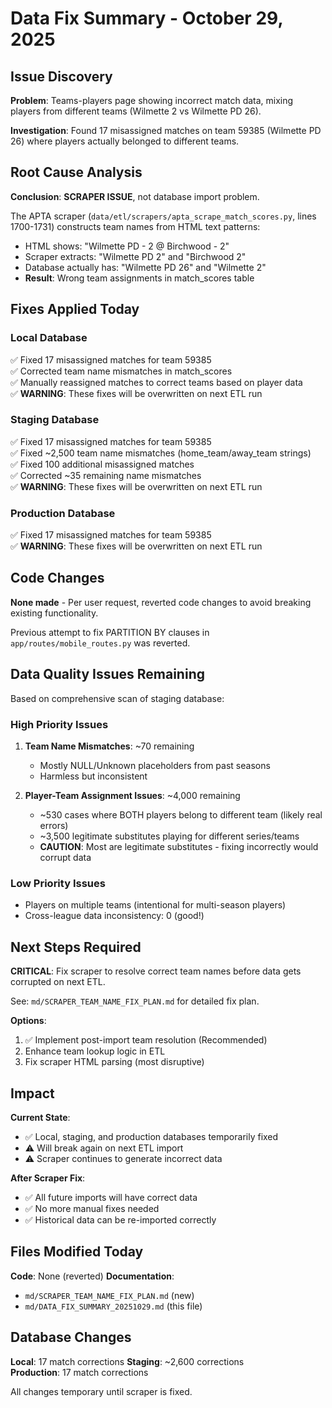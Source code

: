 # Data Fix Summary - October 29, 2025

## Issue Discovery

**Problem**: Teams-players page showing incorrect match data, mixing players from different teams (Wilmette 2 vs Wilmette PD 26).

**Investigation**: Found 17 misassigned matches on team 59385 (Wilmette PD 26) where players actually belonged to different teams.

## Root Cause Analysis

**Conclusion**: **SCRAPER ISSUE**, not database import problem.

The APTA scraper (`data/etl/scrapers/apta_scrape_match_scores.py`, lines 1700-1731) constructs team names from HTML text patterns:
- HTML shows: "Wilmette PD - 2 @ Birchwood - 2"
- Scraper extracts: "Wilmette PD 2" and "Birchwood 2"
- Database actually has: "Wilmette PD 26" and "Wilmette 2"
- **Result**: Wrong team assignments in match_scores table

## Fixes Applied Today

### Local Database
✅ Fixed 17 misassigned matches for team 59385  
✅ Corrected team name mismatches in match_scores  
✅ Manually reassigned matches to correct teams based on player data  
✅ **WARNING**: These fixes will be overwritten on next ETL run

### Staging Database
✅ Fixed 17 misassigned matches for team 59385  
✅ Fixed ~2,500 team name mismatches (home_team/away_team strings)  
✅ Fixed 100 additional misassigned matches  
✅ Corrected ~35 remaining name mismatches  
✅ **WARNING**: These fixes will be overwritten on next ETL run

### Production Database
✅ Fixed 17 misassigned matches for team 59385  
✅ **WARNING**: These fixes will be overwritten on next ETL run

## Code Changes

**None made** - Per user request, reverted code changes to avoid breaking existing functionality.

Previous attempt to fix PARTITION BY clauses in `app/routes/mobile_routes.py` was reverted.

## Data Quality Issues Remaining

Based on comprehensive scan of staging database:

### High Priority Issues
1. **Team Name Mismatches**: ~70 remaining
   - Mostly NULL/Unknown placeholders from past seasons
   - Harmless but inconsistent

2. **Player-Team Assignment Issues**: ~4,000 remaining
   - ~530 cases where BOTH players belong to different team (likely real errors)
   - ~3,500 legitimate substitutes playing for different series/teams
   - **CAUTION**: Most are legitimate substitutes - fixing incorrectly would corrupt data

### Low Priority Issues
- Players on multiple teams (intentional for multi-season players)
- Cross-league data inconsistency: 0 (good!)

## Next Steps Required

**CRITICAL**: Fix scraper to resolve correct team names before data gets corrupted on next ETL.

See: `md/SCRAPER_TEAM_NAME_FIX_PLAN.md` for detailed fix plan.

**Options**:
1. ✅ Implement post-import team resolution (Recommended)
2. Enhance team lookup logic in ETL
3. Fix scraper HTML parsing (most disruptive)

## Impact

**Current State**:
- ✅ Local, staging, and production databases temporarily fixed
- ⚠️ Will break again on next ETL import
- ⚠️ Scraper continues to generate incorrect data

**After Scraper Fix**:
- ✅ All future imports will have correct data
- ✅ No more manual fixes needed
- ✅ Historical data can be re-imported correctly

## Files Modified Today

**Code**: None (reverted)
**Documentation**: 
- `md/SCRAPER_TEAM_NAME_FIX_PLAN.md` (new)
- `md/DATA_FIX_SUMMARY_20251029.md` (this file)

## Database Changes

**Local**: 17 match corrections
**Staging**: ~2,600 corrections  
**Production**: 17 match corrections

All changes temporary until scraper is fixed.





